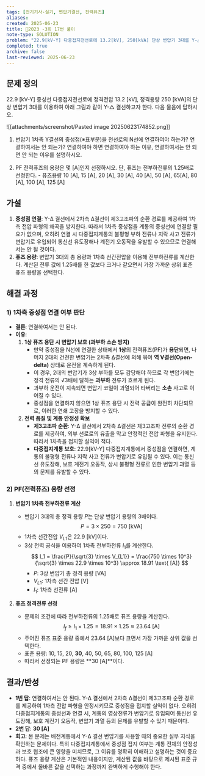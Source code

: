 ```yaml
---
tags: [전기기사-실기, 변압기결선, 전력퓨즈]
aliases: 
created: 2025-06-23
title: 🔬2023 -3회 17번 풀이
note-type: SOLUTION
problem: "22.9[kV-Y] 다중접지전선로에 13.2[kV], 250[kVA] 단상 변압기 3대를 Y-△ 결선 시, 1차측 중성점 연결 여부와 1차측 PF 용량 선정"
completed: true
archive: false
last-reviewed: 2025-06-23
---
```



## 문제 정의

22.9 \[kV-Y] 중성선 다중접지전선로에 정격전압 13.2 \[kV], 정격용량 250 \[kVA]의 단상 변압기 3대를 이용하여 아래 그림과 같이 Y-△ 결선하고자 한다. 다음 물음에 답하시오.

![[attachments/screenshot/Pasted image 20250623174852.png]]

1) 변압기 1차측 Y결선의 중성점(※표부분)을 전선로의 N선에 연결하여야 하는가? 연결하여서는 안 되는가? 연결하여야 하면 연결하여야 하는 이유, 연결하여서는 안 되면 안 되는 이유를 설명하시오.


2) PF 전력퓨즈의 용량은 몇 \[A]인지 선정하시오. 단, 퓨즈는 전부하전류의 1.25배로 선정한다. - 퓨즈용량 10 \[A], 15 \[A], 20 \[A], 30 \[A], 40 \[A], 50 \[A], 65\[A], 80 \[A], 100 \[A], 125 \[A]

## 가설

1.  **중성점 연결**: Y-Δ 결선에서 2차측 Δ결선이 제3고조파의 순환 경로를 제공하여 1차측 전압 파형의 왜곡을 방지한다. 따라서 1차측 중성점을 계통의 중성선에 연결할 필요가 없으며, 오히려 연결 시 다중접지계통의 불평형 부하 전류나 지락 사고 전류가 변압기로 유입되어 통신선 유도장해나 계전기 오동작을 유발할 수 있으므로 연결해서는 안 될 것이다.
2.  **퓨즈 용량**: 변압기 3대의 총 용량과 1차측 선간전압을 이용해 전부하전류를 계산한다. 계산된 전류 값에 1.25배를 한 값보다 크거나 같으면서 가장 가까운 상위 표준 퓨즈 용량을 선택한다.

## 해결 과정

### 1) 1차측 중성점 연결 여부 판단

- **결론**: 연결하여서는 안 된다.
- **이유**:
    1.  **1상 퓨즈 용단 시 변압기 보호 (과부하 소손 방지)**
        - 만약 중성점을 N선에 연결한 상태에서 **1상**의 전력퓨즈(PF)가 **용단**되면, 나머지 2대의 건전한 변압기는 2차측 Δ결선에 의해 묶여 **역 V결선(Open-delta)** 상태로 운전을 계속하게 된다.
        - 이 경우, 2대의 변압기가 3상 부하를 모두 감당해야 하므로 각 변압기에는 정격 전류의 √3배에 달하는 **과부하** 전류가 흐르게 된다.
        - 과부하 운전이 지속되면 변압기 코일이 과열되어 타버리는 **소손** 사고로 이어질 수 있다.
        - 중성점을 연결하지 않으면 1상 퓨즈 용단 시 전력 공급이 완전히 차단되므로, 이러한 연쇄 고장을 방지할 수 있다.
    2.  **전력 품질 및 계통 안정성 확보**
        - **제3고조파 순환**: Y-Δ 결선에서 2차측 Δ결선은 제3고조파 전류의 순환 경로를 제공하여, 외부 선로로의 유출을 막고 안정적인 전압 파형을 유지한다. 따라서 1차측을 접지할 실익이 적다.
        - **다중접지계통 보호**: 22.9[kV-Y] 다중접지계통에서 중성점을 연결하면, 계통의 불평형 전류나 지락 사고 전류가 변압기로 유입될 수 있다. 이는 통신선 유도장해, 보호 계전기 오동작, 상시 불평형 전류로 인한 변압기 과열 등의 문제를 유발할 수 있다.

### 2) PF(전력퓨즈) 용량 선정

1.  **변압기 1차측 전부하전류 계산**
    - 변압기 3대의 총 정격 용량 $P$는 단상 변압기 용량의 3배이다.
        $$ P = 3 \times 250 = 750 \text{ [kVA]} $$
    - 1차측 선간전압 $V_{L1}$은 22.9 [kV]이다.
    - 3상 전력 공식을 이용하여 1차측 전부하전류 $I_1$를 계산한다.
        $$ I_1 = \frac{P}{\sqrt{3} \times V_{L1}} = \frac{750 \times 10^3}{\sqrt{3} \times 22.9 \times 10^3} \approx 18.91 \text{ [A]} $$
        - $P$: 3상 변압기 총 정격 용량 [VA]
        - $V_{L1}$: 1차측 선간 전압 [V]
        - $I_1$: 1차측 선전류 [A]

2.  **퓨즈 정격전류 선정**
    - 문제의 조건에 따라 전부하전류의 1.25배로 퓨즈 용량을 계산한다.
        $$ I_f \ge I_1 \times 1.25 = 18.91 \times 1.25 \approx 23.64 \text{ [A]} $$
    - 주어진 퓨즈 표준 용량 중에서 23.64 [A]보다 크면서 가장 가까운 상위 값을 선택한다.
    - 표준 용량: 10, 15, 20, **30**, 40, 50, 65, 80, 100, 125 [A]
    - 따라서 선정되는 PF 용량은 **30 [A]**이다.

## 결과/반성

- **1번 답**: 연결하여서는 안 된다. Y-Δ 결선에서 2차측 Δ결선이 제3고조파 순환 경로를 제공하여 1차측 전압 파형을 안정시키므로 중성점을 접지할 실익이 없다. 오히려 다중접지계통의 중성선과 연결 시, 계통의 영상전류가 변압기로 유입되어 통신선 유도장해, 보호 계전기 오동작, 변압기 과열 등의 문제를 유발할 수 있기 때문이다.
- **2번 답**: **30 [A]**
- **회고**: 본 문제는 배전계통에서 Y-Δ 결선 변압기를 사용할 때의 중요한 실무 지식을 확인하는 문제이다. 특히 다중접지계통에서 중성점 접지 여부는 계통 전체의 안정성과 보호 협조에 큰 영향을 미치므로, 그 이유를 명확히 이해하고 설명하는 것이 중요하다. 퓨즈 용량 계산은 기본적인 내용이지만, 계산된 값을 바탕으로 제시된 표준 규격 중에서 올바른 값을 선택하는 과정까지 완벽하게 수행해야 한다.